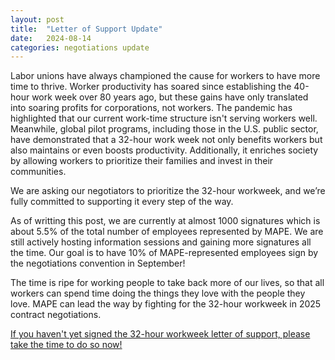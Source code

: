 ```yaml
---
layout: post
title:  "Letter of Support Update"
date:   2024-08-14
categories: negotiations update
---
```

Labor unions have always championed the cause for workers to have more time to thrive. Worker productivity has soared since establishing the 40-hour work week over 80 years ago, but these gains have only translated into soaring profits for corporations, not workers. The pandemic has highlighted that our current work-time structure isn't serving workers well. Meanwhile, global pilot programs, including those in the U.S. public sector, have demonstrated that a 32-hour work week not only benefits workers but also maintains or even boosts productivity. Additionally, it enriches society by allowing workers to prioritize their families and invest in their communities.

We are asking our negotiators to prioritize the 32-hour workweek, and we’re fully committed to supporting it every step of the way.

As of writting this post, we are currently at almost 1000 signatures which is about 5.5% of the total number of employees represented by MAPE. We are still actively hosting information sessions and gaining more signatures all the time. Our goal is to have 10% of MAPE-represented employees sign by the negotiations convention in September!

The time is ripe for working people to take back more of our lives, so that all workers can spend time doing the things they love with the people they love. MAPE can lead the way by fighting for the 32-hour workweek in 2025 contract negotiations. 

[If you haven't yet signed the 32-hour workweek letter of support, please take the time to do so now!](https://docs.google.com/forms/d/e/1FAIpQLSdSO3hfpis1Ed5TYIZgJYg8GaNFkJn_xzQCI9243oPY_lGntQ/viewform?usp=sf_link)